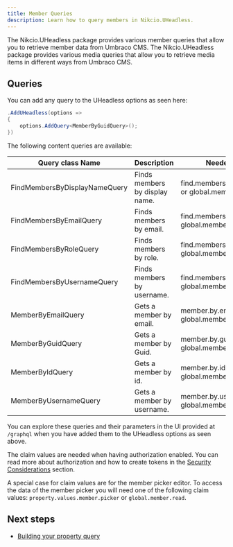 ```yaml
---
title: Member Queries
description: Learn how to query members in Nikcio.UHeadless.
---
```


The Nikcio.UHeadless package provides various member queries that allow you to retrieve member data from Umbraco CMS.
The Nikcio.UHeadless package provides various media queries that allow you to retrieve media items in different ways from Umbraco CMS.

## Queries

You can add any query to the UHeadless options as seen here:

```csharp
.AddUHeadless(options =>
{
    options.AddQuery<MemberByGuidQuery>();
})
```

The following content queries are available:

| Query class Name              | Description                                 | Needed claim values                                         |
|-------------------------------|---------------------------------------------|-------------------------------------------------------------|
| FindMembersByDisplayNameQuery | Finds members by display name.              | find.members.by.display.name.query or global.member.read    |
| FindMembersByEmailQuery       | Finds members by email.                     | find.members.by.email.query or global.member.read           |
| FindMembersByRoleQuery        | Finds members by role.                      | find.members.by.role.query or global.member.read            |
| FindMembersByUsernameQuery    | Finds members by username.                  | find.members.by.username.query or global.member.read        |
| MemberByEmailQuery            | Gets a member by email.                     | member.by.email.query or global.member.read                 |
| MemberByGuidQuery             | Gets a member by Guid.                      | member.by.guid.query or global.member.read                  |
| MemberByIdQuery               | Gets a member by id.                        | member.by.id.query or global.member.read                    |
| MemberByUsernameQuery         | Gets a member by username.                  | member.by.username.query or global.member.read              |

You can explore these queries and their parameters in the UI provided at `/graphql` when you have added them to the UHeadless options as seen above.

The claim values are needed when having authorization enabled. You can read more about authorization and how to create tokens in the [Security Considerations](../security) section.

A special case for claim values are for the member picker editor. To access the data of the member picker you will need one of the following claim values: `property.values.member.picker` or `global.member.read`.

## Next steps

- [Building your property query](./properties)